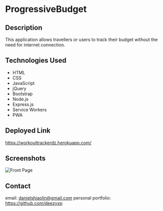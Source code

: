 # ProgressiveBudget

## Description 

This application allows travellers or users to track their budget without the need for internet connection. 

## Technologies Used

- HTML
- CSS
- JavaScript
- jQuery
- Bootstrap
- Node.js
- Express.js
- Service Workers
- PWA

## Deployed Link

https://workouttrackerdz.herokuapp.com/

## Screenshots

![Front Page](./screenshots/fitnesstracker.png "frontpage")

## Contact

email: danielshiaolin@gmail.com
personal portfolio: https://github.com/deezyxp